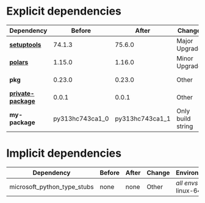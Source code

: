 # Explicit dependencies

|Dependency|Before|After|Change|Environments|
|-|-|-|-|-|
|[**setuptools**](https://pypi.org/project/setuptools)|74.1.3|75.6.0|Major Upgrade|*all envs* on osx-arm64|
|[**polars**](https://prefix.dev/channels/conda-forge/packages/polars)|1.15.0|1.16.0|Minor Upgrade|*all envs* on osx-arm64|
|**pkg**|0.23.0|0.23.0|Other|*all envs* on linux-64|
|[**private-package**](https://prefix.dev/channels/setup-pixi-test/packages/private-package)|0.0.1|0.0.1|Other|*all envs* on osx-arm64|
|**my-package**|py313hc743ca1_0|py313hc743ca1_1|Only build string|*all envs* on osx-arm64|

# Implicit dependencies

|Dependency|Before|After|Change|Environments|
|-|-|-|-|-|
|microsoft_python_type_stubs|none|none|Other|*all envs* on linux-64|

[^1]: **Bold** means explicit dependency.
[^2]: Dependency got downgraded.
